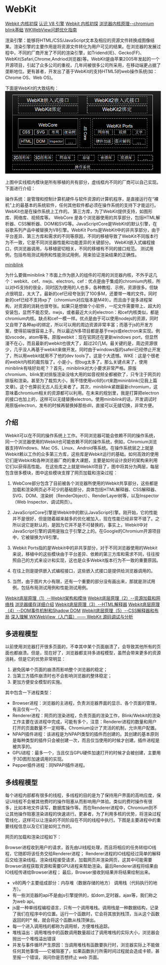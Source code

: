 <!--
 * @Author: tangdaoyong
 * @Date: 2021-03-15 10:02:52
 * @LastEditors: matiastang
 * @LastEditTime: 2022-07-21 17:41:34
 * @Description: WebKit
-->
# WebKit

[](https://github.com/qq449245884/xiaozhi/issues/1)

[Webkit 内核初探](https://zhuanlan.zhihu.com/p/181199232)
[认识 V8 引擎](https://zhuanlan.zhihu.com/p/27628685)
[Webkit 内核初探](https://zhuanlan.zhihu.com/p/181199232)
[浏览器内核原理--chromium blink基础](https://zhuanlan.zhihu.com/p/48074353)
[WKWebView问题优化指南](https://zhuanlan.zhihu.com/p/58681116)

渲染引擎：能够将HTML/CSS/JavaScript文本及相应的资源文件转换成图像结果。渲染引擎的主要作用是将资源文件转化为用户可见的结果。在浏览器的发展过程中，不同的厂商开发了不同的渲染引擎，如Tridend(IE)、Gecko(FF)、WebKit(Safari,Chrome,Andriod浏览器)等。WebKit是由苹果2005年发起的一个开源项目，引起了众多公司的重视，几年间被很多公司所采用，在移动端更占据了垄断地位。更有甚者，开发出了基于WebKit的支持HTML5的web操作系统(如：Chrome OS、Web OS)。

下面是WebKit的大致结构：
![WebKit](../imgs/WebKit.png)

上图中实线框内模块是所有移植的共有部分，虚线框内不同的厂商可以自己实现。下面进行介绍：

操作系统：是管理和控制计算机硬件与软件资源的计算机程序，是直接运行在“裸机”上的最基本的系统软件，任何其他软件都必须在操作系统的支持下才能运行。WebKit也是在操作系统上工作的。
第三方库，为了WebKit提供支持，如图形库、网络库、视频库等。
WebCore 是各个浏览器使用的共享部分，包括HTML解析器、CSS解析器、DOM和SVG等。JavaScriptCore是WebKit的默认引擎，在谷歌系列产品中被替换为V8引擎。WebKit Ports是WebKit中的非共享部分，由于平台差异、第三方库和需求的不同等原因，不同的移植导致了WebKit不同版本行为不一致，它是不同浏览器性能和功能差异的关键部分。
WebKit嵌入式编程接口，供浏览器调用，与移植密切相关，不同的移植有不同的接口规范。
测试用例，包括布局测试用例和性能测试用例，用来验证渲染结果的正确性。

[miniblink](https://zhuanlan.zhihu.com/p/22611497)

为什么要做miniblink？市面上作为嵌入的组件的可用的浏览器内核，不外乎这几个：webkit、cef、nwjs、electron。cef：优点是由于集成的chromium内核，所以对H5支持的很全，同时因为使用的人也多，各种教程、示例，资源很多。但缺点很明显，太大了。最新的cef已经夸张到了100多M，还要带一堆的文件。同时新的cef已经不支持xp了（chromium对应版本是M49）。而且由于是多进程架构，对资源的消耗也很夸张。如果只是想做个小软件，一坨文件需要带上、超大的安装包，显然不能忍受。nwjs，或者最近大火的electron：和cef内核类似，都是chromium内核。缺点和cef一模一样。优点是由于可以使用nodejs的资源，同时又自带了各种api的绑定，所以可以用的周边资源非常丰富；而基于js的开发方案，使得前端很容易上手。所以最近N多项目都是基于nwjs或electron来实现。例如vscode，atom等等。原版webkit：现在官网还在更新windows port，但显然漫不在心，而且最新的webkit也很大了，超过20几M。最关键的是，周边资源很少，几乎没人再基于webkit来做开发。同时由于windows版的saferi已经停止开发了，所以用webkit就用不了他的dev tools了。这是个大遗憾。WKE：这是个很老的webkit内核的裁剪版了。小是小，但bug太多了。那么关键点来了，使用miniblink有啥好处呢？？首先，miniblink对大小要求非常严格。原版chromium、blink里对排版渲染没啥大用的如音视频全都被砍了，只专注于网页的排版和渲染。甚至为了裁剪大小，我不惜使用vc6的crt来跑mininblink(见我上篇文章)。这个也算前无古人后无来者了。其次，miniblink紧跟最新chromium，这意味着chromium相关的资源都可以利用。在未来的规划里，我是打算把electron的接口也加上的，这样可以无缝替换electron。使用miniblink的话，开发调试时用原版electron，发布的时候再替换掉那些dll，直接可以无缝切换，非常方便。

## 介绍

Webkit可以在不同的操作系统上工作。不同浏览器可能会依赖不同的操作系统，同一个浏览器使用的Webkit也可能依赖不同的操作系统，例如，Chromium浏览器支持Windows、Mac OS、Linux、Android等系统。在操作系统层之上就是Webkit赖以工作的众多第三方库，这些库是Webkit运行的基础。如何高效的使用它们是Webkit和各种浏览器厂商的重大课题，主要是如何设计良好的架构来利用它们以获得高性能。
在这些库之上就是Webkit项目了，图中将其分为两层，每层包含很多模块，图中这些模块支撑了网页加载和渲染过程：

1. WebCore部分包含了目前被各个浏览器所使用的Webkit共享部分，这些都是加载和渲染网页必不可少的基础部分，具体包括HTML解释器、CSS解释器、SVG、DOM、渲染树（RenderObject）、RenderLayer树等，以及Inspector（Web Inspector、调试网页）。

2. JavaScriptCore引擎是Webkit中的默认JavaScript引擎。刚开始，它的性能并不是很好，但是随着越来越多的优化被加入，现在性能已经非常不错了。之所以说它是默认的，是因为它并不是不可替换的，事实上，Webkit中对JavaScript引擎的调用是独立于引擎之上的。在Google的Chromium开源项目中，它被替换为V8引擎。

3. Webkit Ports指的是Webkit中的非共享部分，对于不同浏览器使用的Webkit来说，移植中的这些模块由于平台差异、依赖的第三方库和需求不同，往往按照自己的方式来设计和实现，这也是众多Webkit版本行为不一致的重要原因。

4. 在往上则是提供嵌入式编程接口，这些嵌入式接口是提供给浏览器调用的。

5. 当然，由于图片大小有限，还有一个重要的部分没有画出来，那就是测试用例，包括布局测试用例和性能测试用例。

[Webkit底层原理（1）--Webkit架构和模块](https://zhuanlan.zhihu.com/p/85014585)
[Webkit底层原理（2）--资源加载和网络栈](https://zhuanlan.zhihu.com/p/85084455)
[浏览器缓存详细介绍](https://zhuanlan.zhihu.com/p/67436128)
[Webkit底层原理（3）--HTML解释器](https://zhuanlan.zhihu.com/p/85171375)
[Webkit底层原理（4）--DOM事件机制和Shadow DOM](https://zhuanlan.zhihu.com/p/85283473)
[Webkit底层原理（5）--CSS解释器和布局](https://zhuanlan.zhihu.com/p/85340501)
[深入理解 WKWebView（入门篇）—— WebKit 源码调试与分析](https://zhuanlan.zhihu.com/p/436580465)

## 多进程模型

以前使用浏览器打开很多页面的，不幸其中某个页面崩溃了，会导致其他所有的页面也都崩溃。但是，现在好了，浏览器都支持多进程模型，虽然会带来更多的资源消耗，但是它的优势非常明显：

1. 避免因单个页面的崩溃而影响整个浏览器的稳定；
2. 当第三方插件崩溃时也不会影响浏览器的整体稳定；
3. 更加方便安全模型的实施。

其中包含一下进程类型：

* Browser进程：浏览器的主进程，负责浏览器界面的显示、各个页面的管理，有且仅有一个。
* Renderer进程：网页的渲染进程，负责页面的渲染工作，Blink/Webkit的渲染工作主要在该进程中完成，可能有多个，注意：Renderer进程的数量和用户打开的页面数量不一定相等。Chromium设计了灵活的机制，允许用户配置。
* NPAPI插件进程：该进程是为NPAPI类型的插件而创建的。其创建的基本原则是每种类型的插件只会被创建一次，而且仅当使用的时候才创建。插件进程是被共享的。
* GPU进程：最多一个，当且仅当GPU硬件加速打开的时候才会被创建，主要用于3D图形加速调用的实现。
* Pepper插件进程：同NPAPI插件进程。

## 多线程模型

每个进程内部都有很多的线程，多线程的目的是为了保持用户界面的高响应度，保证UI线程不会被其他费时的操作阻塞从而影响用户体验。类似的费时操作有很多，比如本地文件读写，数据库操作等。而在Renderer进程中，Chromium则不让其他操作阻塞渲染进程的快速进行。更甚者，为了利用多核的优势，将渲染过程管线化，这样可以让渲染的不同阶段在不同的线程中执行。下图是主要进程中的重要线程信息以及它们是如何工作的。

网页的加载和渲染过程如下：

Browser进程收到用户的请求，首先由UI线程处理，而且将相应的任务转给IO线程，它随即将该任务交给Renderer进程；
Renderer进程的IO线程经过简单的解释后交给渲染线程。渲染线程接受请求，加载网页并渲染网页，这其中可能需要Browser进程获取资源和需要GPU进程来帮助渲染。最后Renderer进程将结果由IO线程传递给Browser进程；
最后，Browser接收到结果并将结果绘制出来。


* v8的两个主要组成部分：内存堆（数据存储的地方） 调用栈（代码执行的地方）。
* 有一些浏览器的api不是由js引擎提供的，如dom,定时器，ajax等，我们称之为web api。
* js是一种单线程编程语言，只有一个调用堆栈。调用栈是一种数据结构，记录了我们在程序中的位置。运行一个函数时，它会将其放到栈顶，当从这个函数返回的时* 候，就会将这个函数从栈顶弹出。
* 每一个进入调用栈的都称为调用帧，方便堆栈追踪。
* 堆栈溢出：调用堆栈中的函数调用数量超过了调用堆栈的实际大小，浏览器会抛出一个堆栈溢出错误
* 并发与事件循环产生原因：当调用堆栈有函数要执行时，浏览器实际上不能做任何其他事情——它被阻塞了，如果函数执行所需时间过程就会造成卡顿，甚至报一个错误，询问你是否想终止 web 页面。